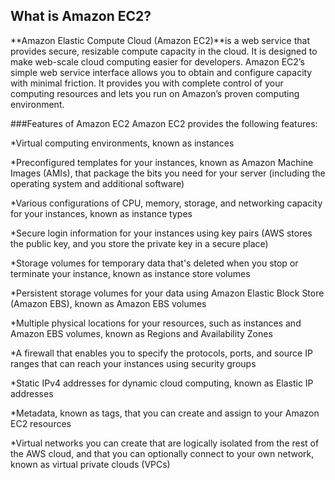 ## What is Amazon EC2?
**Amazon Elastic Compute Cloud (Amazon EC2)**is a web service that provides secure, resizable compute capacity in the cloud. It is designed to make web-scale cloud computing easier for developers. Amazon EC2’s simple web service interface allows you to obtain and configure capacity with minimal friction. It provides you with complete control of your computing resources and lets you run on Amazon’s proven computing environment.


###Features of Amazon EC2
Amazon EC2 provides the following features:

*Virtual computing environments, known as instances

*Preconfigured templates for your instances, known as Amazon Machine Images (AMIs), that package the bits you need for your server (including the operating system and additional software) 

*Various configurations of CPU, memory, storage, and networking capacity for your instances, known as instance types

*Secure login information for your instances using key pairs (AWS stores the public key, and you store the private key in a secure place)

*Storage volumes for temporary data that's deleted when you stop or terminate your instance, known as instance store volumes

*Persistent storage volumes for your data using Amazon Elastic Block Store (Amazon EBS), known as Amazon EBS volumes

*Multiple physical locations for your resources, such as instances and Amazon EBS volumes, known as Regions and Availability Zones

*A firewall that enables you to specify the protocols, ports, and source IP ranges that can reach your instances using security groups

*Static IPv4 addresses for dynamic cloud computing, known as Elastic IP addresses

*Metadata, known as tags, that you can create and assign to your Amazon EC2 resources 

*Virtual networks you can create that are logically isolated from the rest of the AWS cloud, and that you can optionally connect to your own network, known as virtual private clouds (VPCs) 

